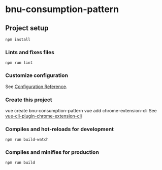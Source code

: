 # bnu-consumption-pattern

## Project setup
```
npm install
```



### Lints and fixes files
```
npm run lint
```

### Customize configuration
See [Configuration Reference](https://cli.vuejs.org/config/).

### Create this project
vue create bnu-consumption-pattern
vue add chrome-extension-cli
See [vue-cli-plugin-chrome-extension-cli](https://www.npmjs.com/package/vue-cli-plugin-chrome-extension-cli)

### Compiles and hot-reloads for development
```
npm run build-watch
```

### Compiles and minifies for production
```
npm run build
```